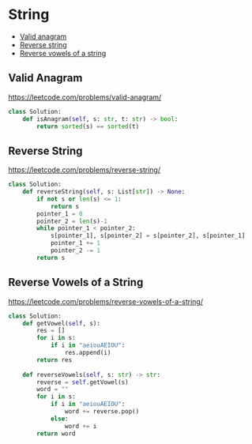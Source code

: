 # String

+ [Valid anagram](#valid-anagram)
+ [Reverse string](#reverse-string)
+ [Reverse vowels of a string](#reverse-vowerls-of-a-string)


## Valid Anagram

https://leetcode.com/problems/valid-anagram/

```python
class Solution:
    def isAnagram(self, s: str, t: str) -> bool:
        return sorted(s) == sorted(t)
```

## Reverse String

https://leetcode.com/problems/reverse-string/

```python
class Solution:
    def reverseString(self, s: List[str]) -> None:
        if not s or len(s) <= 1:
            return s
        pointer_1 = 0
        pointer_2 = len(s)-1
        while pointer_1 < pointer_2:
            s[pointer_1], s[pointer_2] = s[pointer_2], s[pointer_1]
            pointer_1 += 1
            pointer_2 -= 1
        return s
``` 

## Reverse Vowels of a String

https://leetcode.com/problems/reverse-vowels-of-a-string/

```python
class Solution:  
    def getVowel(self, s):
        res = []
        for i in s:
            if i in "aeiouAEIOU":
                res.append(i)
        return res
    
    def reverseVowels(self, s: str) -> str:
        reverse = self.getVowel(s)
        word = ""
        for i in s:
            if i in "aeiouAEIOU":
                word += reverse.pop()
            else:
                word += i
        return word 
```
